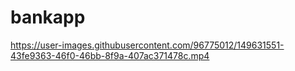 # bankapp

https://user-images.githubusercontent.com/96775012/149631551-43fe9363-46f0-46bb-8f9a-407ac371478c.mp4



